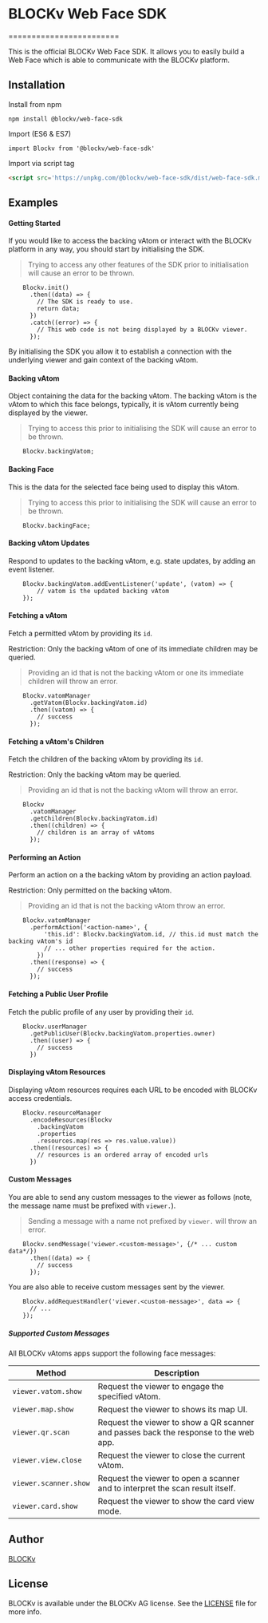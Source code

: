 # BLOCKv Web Face SDK
========================

This is the official BLOCKv Web Face SDK. It allows you to easily build a Web Face which is able to communicate with the BLOCKv platform.

## Installation

Install from npm
```
npm install @blockv/web-face-sdk
```

Import (ES6 & ES7)
```
import Blockv from '@blockv/web-face-sdk'
```

Import via script tag
``` html
<script src='https://unpkg.com/@blockv/web-face-sdk/dist/web-face-sdk.min.js'></script>
```

## Examples

#### Getting Started

If you would like to access the backing vAtom or interact with the BLOCKv platform in any way, you should start by initialising the SDK.
>Trying to access any other features of the SDK prior to initialisation will cause an error to be thrown.

```
    Blockv.init()
      .then((data) => {
        // The SDK is ready to use.
        return data;
      })
      .catch((error) => {
        // This web code is not being displayed by a BLOCKv viewer.
      });
```
By initialising the SDK you allow it to establish a connection with the underlying viewer and gain context of the backing vAtom.

#### Backing vAtom

Object containing the data for the backing vAtom. The backing vAtom is the vAtom to which this face belongs, typically, it is vAtom currently being displayed by the viewer.
>Trying to access this prior to initialising the SDK will cause an error to be thrown.

```
    Blockv.backingVatom;
```

#### Backing Face

This is the data for the selected face being used to display this vAtom.
>Trying to access this prior to initialising the SDK will cause an error to be thrown.

```
    Blockv.backingFace;
```

#### Backing vAtom Updates

Respond to updates to the backing vAtom, e.g. state updates, by adding an event listener.

```
    Blockv.backingVatom.addEventListener('update', (vatom) => {
        // vatom is the updated backing vAtom
    });
```

#### Fetching a vAtom

Fetch a permitted vAtom by providing its `id`.

Restriction: Only the backing vAtom of one of its immediate children may be queried.
> Providing an id that is not the backing vAtom or one its immediate children will throw an error.

```
    Blockv.vatomManager
      .getVatom(Blockv.backingVatom.id)
      .then((vatom) => {
        // success
      });
```

#### Fetching a vAtom's Children

Fetch the children of the backing vAtom by providing its `id`. 

Restriction: Only the backing vAtom may be queried.
>Providing an id that is not the backing vAtom will throw an error.

```
    Blockv
      .vatomManager
      .getChildren(Blockv.backingVatom.id)
      .then((children) => {
        // children is an array of vAtoms
      });
```

#### Performing an Action

Perform an action on a the backing vAtom by providing an action payload. 

Restriction: Only permitted on the backing vAtom.
> Providing an id that is not the backing vAtom throw an error.

```
    Blockv.vatomManager
      .performAction('<action-name>', {
          'this.id': Blockv.backingVatom.id, // this.id must match the backing vAtom's id
          // ... other properties required for the action.
        })
      .then((response) => {
        // success
      });
```

#### Fetching a Public User Profile

Fetch the public profile of any user by providing their `id`.

```
    Blockv.userManager
      .getPublicUser(Blockv.backingVatom.properties.owner)
      .then((user) => {
        // success
      })
```

#### Displaying vAtom Resources

Displaying vAtom resources requires each URL to be encoded with BLOCKv access credentials.

```
    Blockv.resourceManager
      .encodeResources(Blockv
        .backingVatom
        .properties
        .resources.map(res => res.value.value))
      .then((resources) => {
        // resources is an ordered array of encoded urls
      })
```

#### Custom Messages

You are able to send any custom messages to the viewer as follows (note, the message name must be prefixed with `viewer.`).
> Sending a message with a name not prefixed by `viewer.` will throw an error.

```
    Blockv.sendMessage('viewer.<custom-message>', {/* ... custom data*/})
      .then((data) => {
        // success
      });
```

You are also able to receive custom messages sent by the viewer.

```
    Blockv.addRequestHandler('viewer.<custom-message>', data => {
      // ...
    });
```

##### Supported Custom Messages

All BLOCKv vAtoms apps support the following face messages:

 | Method                | Description                                                                                            |
 |-----------------------|--------------------------------------------------------------------------------------------------------|
 | `viewer.vatom.show`   | Request the viewer to engage the specified vAtom.                                                      |
 | `viewer.map.show`     | Request the viewer to shows its map UI.                                                                |
 | `viewer.qr.scan`      | Request the viewer to show a QR scanner and passes back the response to the web app.                   |
 | `viewer.view.close`   | Request the viewer to close the current vAtom.                                                                                                               |
 | `viewer.scanner.show` | Request the viewer to open a scanner and to interpret the scan result itself.                          |
 | `viewer.card.show`    | Request the viewer to show the card view mode.                                                         |

## Author

[BLOCKv](developer.blockv.io)

## License

BLOCKv is available under the BLOCKv AG license. See the [LICENSE](./LICENSE.md) file for more info.
